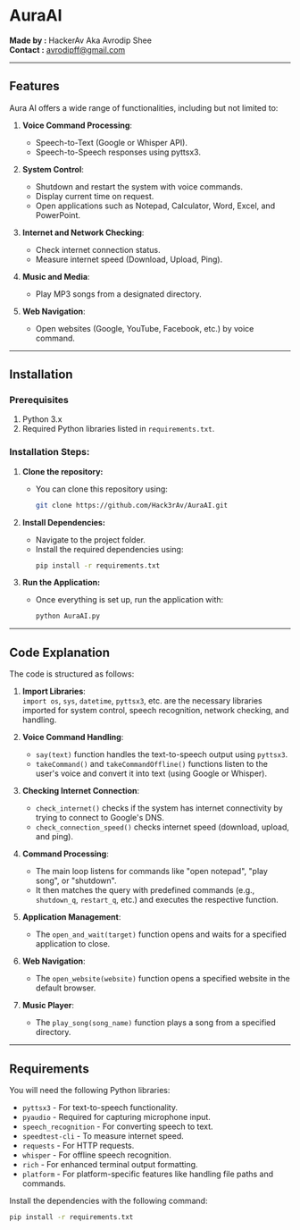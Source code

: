 # AuraAI







**Made by :** HackerAv Aka Avrodip Shee  
**Contact :** [avrodipff@gmail.com](mailto:avrodipff@gmail.com)

---

## Features

Aura AI offers a wide range of functionalities, including but not limited to:

1. **Voice Command Processing**:
   - Speech-to-Text (Google or Whisper API).
   - Speech-to-Speech responses using pyttsx3.
   
2. **System Control**:
   - Shutdown and restart the system with voice commands.
   - Display current time on request.
   - Open applications such as Notepad, Calculator, Word, Excel, and PowerPoint.
   
3. **Internet and Network Checking**:
   - Check internet connection status.
   - Measure internet speed (Download, Upload, Ping).
   
4. **Music and Media**:
   - Play MP3 songs from a designated directory.
   
5. **Web Navigation**:
   - Open websites (Google, YouTube, Facebook, etc.) by voice command.
   
---

## Installation

### Prerequisites
1. Python 3.x
2. Required Python libraries listed in `requirements.txt`.

### Installation Steps:

1. **Clone the repository:**
   - You can clone this repository using:
     ```bash
     git clone https://github.com/Hack3rAv/AuraAI.git
     ```

2. **Install Dependencies:**
   - Navigate to the project folder.
   - Install the required dependencies using:
     ```bash
     pip install -r requirements.txt
     ```

3. **Run the Application:**
   - Once everything is set up, run the application with:
     ```bash
     python AuraAI.py
     ```

---

## Code Explanation

The code is structured as follows:

1. **Import Libraries**:  
   `import os`, `sys`, `datetime`, `pyttsx3`, etc. are the necessary libraries imported for system control, speech recognition, network checking, and handling.

2. **Voice Command Handling**:
   - `say(text)` function handles the text-to-speech output using `pyttsx3`.
   - `takeCommand()` and `takeCommandOffline()` functions listen to the user's voice and convert it into text (using Google or Whisper).

3. **Checking Internet Connection**:
   - `check_internet()` checks if the system has internet connectivity by trying to connect to Google's DNS.
   - `check_connection_speed()` checks internet speed (download, upload, and ping).

4. **Command Processing**:
   - The main loop listens for commands like "open notepad", "play song", or "shutdown".
   - It then matches the query with predefined commands (e.g., `shutdown_q`, `restart_q`, etc.) and executes the respective function.

5. **Application Management**:
   - The `open_and_wait(target)` function opens and waits for a specified application to close.
   
6. **Web Navigation**:
   - The `open_website(website)` function opens a specified website in the default browser.
   
7. **Music Player**:
   - The `play_song(song_name)` function plays a song from a specified directory.

---

## Requirements

You will need the following Python libraries:

- `pyttsx3` - For text-to-speech functionality.
- `pyaudio` - Required for capturing microphone input.
- `speech_recognition` - For converting speech to text.
- `speedtest-cli` - To measure internet speed.
- `requests` - For HTTP requests.
- `whisper` - For offline speech recognition.
- `rich` - For enhanced terminal output formatting.
- `platform` - For platform-specific features like handling file paths and commands.

Install the dependencies with the following command:

```bash
pip install -r requirements.txt
